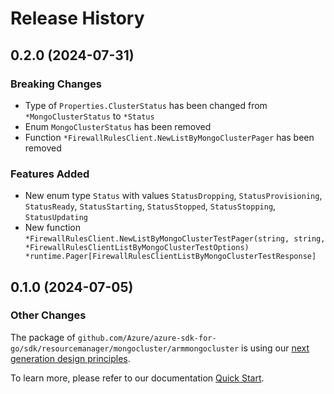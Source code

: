 # Release History

## 0.2.0 (2024-07-31)
### Breaking Changes

- Type of `Properties.ClusterStatus` has been changed from `*MongoClusterStatus` to `*Status`
- Enum `MongoClusterStatus` has been removed
- Function `*FirewallRulesClient.NewListByMongoClusterPager` has been removed

### Features Added

- New enum type `Status` with values `StatusDropping`, `StatusProvisioning`, `StatusReady`, `StatusStarting`, `StatusStopped`, `StatusStopping`, `StatusUpdating`
- New function `*FirewallRulesClient.NewListByMongoClusterTestPager(string, string, *FirewallRulesClientListByMongoClusterTestOptions) *runtime.Pager[FirewallRulesClientListByMongoClusterTestResponse]`


## 0.1.0 (2024-07-05)
### Other Changes

The package of `github.com/Azure/azure-sdk-for-go/sdk/resourcemanager/mongocluster/armmongocluster` is using our [next generation design principles](https://azure.github.io/azure-sdk/general_introduction.html).

To learn more, please refer to our documentation [Quick Start](https://aka.ms/azsdk/go/mgmt).